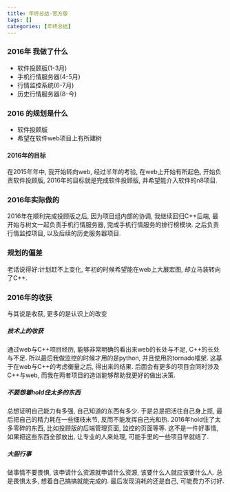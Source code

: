 ```yaml
---
title: 年终总结-官方版
tags: []
categories: [年终总结]
---
```


### 2016年 我做了什么

* 软件投顾版(1-3月)
* 手机行情服务器(4-5月)
* 行情监控系统(6-7月)
* 历史行情服务器(8-今)

### 2016 的规划是什么
* 软件投顾版
* 希望在软件web项目上有所建树

#### 2016年的目标
在2015年年中, 我开始转向web, 经过半年的考验, 在web上开始有所起色, 开始负责软件投顾版, 2016年的目标就是完成软件投顾版, 并希望能介入软件的n8项目.

### 2016年实际做的
2016年在顺利完成投顾版之后,  因为项目组内部的协调, 我继续回归C++后端, 最开始与树文一起负责手机行情服务器, 完成手机行情服务的排行榜模块. 之后负责行情监控项目, 以及后续的历史服务器项目.


### 规划的偏差
老话说得好:计划赶不上变化, 年初的时候希望能在web上大展宏图, 却立马装转向了C++.

### 2016年的收获
与其说是收获, 更多的是认识上的改变
##### 技术上的收获
通过web与C++项目经历, 能够非常明确的看出来web的长处与不足, C++的长处与不足. 所以最后我做监控的时候才用的是python, 并且使用的tornado框架. 这基于在web与C++的考虑衡量之后, 得出来的结果. 后面会有更多的项目会同时涉及C++与web, 而我在两者项目的造诣能够帮助我更好的做出决策.

##### 不要想着hold住太多的东西
总想证明自己能力有多强, 自己知道的东西有多少. 于是总是把活往自己身上揽, 最后把自己的精力耗在一些细枝末节, 反而不能发挥自己光和热. 2016年hold住了太多零碎的东西, 比如投顾版的后端管理页面, 监控的页面等等. 这不是一件好事情, 如果把这些东西全部放出, 让专业的人来处理, 可能手里的一些项目早就结了.

##### 大胆行事
做事情不要畏惧, 该申请什么资源就申请什么资源, 该要什么人就应该要什么人. 总是畏惧太多, 想着自己搞搞就能完成的. 最后发现消耗的还是自己, 可能费力不讨好.
